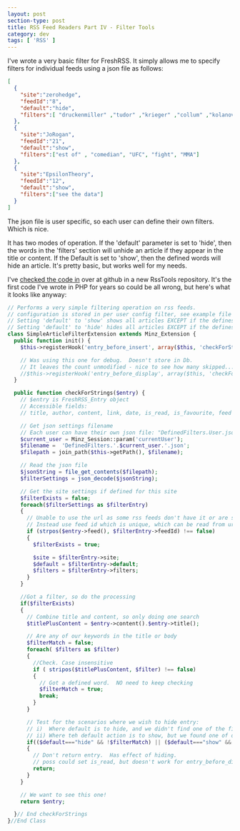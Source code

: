 ```yaml
---
layout: post
section-type: post
title: RSS Feed Readers Part IV - Filter Tools
category: dev
tags: [ 'RSS' ]
---
```


I've wrote a very basic filter for FreshRSS.  It simply allows me to specify filters for individual feeds using a json file as follows:

```json
[
  {
    "site":"zerohedge",
    "feedId":"8",
    "default":"hide",
    "filters":[	"druckenmiller" ,"tudor" ,"krieger" ,"collum" ,"kolanovic" ,"horseman" ]
  },
  {
    "site":"JoRogan",
    "feedId":"21",
    "default":"show",
    "filters":["est of" , "comedian", "UFC", "fight", "MMA"]
  },
  {
    "site":"EpsilonTheory",
    "feedId":"12",
    "default":"show",
    "filters":["see the data"]
  }
]
```

The json file is user specific, so each user can define their own filters.  Which is nice.

It has two modes of operation.  If the 'default' parameter is set to 'hide', then the words in the 'filters' section will unhide an 
article if they appear in the title or content. If the Default is set to 'show', then the defined words will hide an article.  It's 
pretty basic, but works well for my needs.

I've [checked the code in](https://github.com/0x3F3F/RssTools/tree/master/FreshRSS/extensions/xExtension-SimpleArticleFilter) over at 
github in a new RssTools repository.  It's the first code I've wrote in PHP for years so could be all wrong, but here's what it looks 
like anyway:

```php
// Performs a very simple filtering operation on rss feeds.
// configuration is stored in per user config filter, see example file for details.
// Setting 'default' to 'show' shows all articles EXCEPT if the defines words appear in article
// Setting 'default' to 'hide' hides all articles EXCEPT if the defines words appear in article
class SimpleArticleFilterExtension extends Minz_Extension {
  public function init() {
    $this->registerHook('entry_before_insert', array($this, 'checkForStrings'));

    // Was using this one for debug.  Doesn't store in Db.  
    // It leaves the count unmodified - nice to see how many skipped.... 
    //$this->registerHook('entry_before_display', array($this, 'checkForStrings'));
  }

  public function checkForStrings($entry) {
    // $entry is FreshRSS_Entry object
    // Accessible fields:
    // title, author, content, link, date, is_read, is_favourite, feed

    // Get json settings filename
    // Each user can have their own json file: "DefinedFilters.User.json"
    $current_user = Minz_Session::param('currentUser');
    $filename =  'DefinedFilters.'.$current_user.'.json';
    $filepath = join_path($this->getPath(), $filename);

    // Read the json file
    $jsonString = file_get_contents($filepath);
    $filterSettings = json_decode($jsonString);

    // Get the site settings if defined for this site
    $filterExists = false;
    foreach($filterSettings as $filterEntry)
    {
      // Unable to use the url as some rss feeds don't have it or are shared across many feeds ie twitter
      // Instead use feed id which is unique, which can be read from url eg f_8
      if (strpos($entry->feed(), $filterEntry->feedId) !== false)
      {
        $filterExists = true;

        $site = $filterEntry->site;
        $default = $filterEntry->default;
        $filters = $filterEntry->filters;
      }
    }

    //Got a filter, so do the processing
    if($filterExists)
    {
      // Combine title and content, so only doing one search
      $titlePlusContent = $entry->content().$entry->title(); 

      // Are any of our keywords in the title or body
      $filterMatch = false;
      foreach( $filters as $filter)
      {
        //Check. Case insensitive
        if ( stripos($titlePlusContent, $filter) !== false)
        {
          // Got a defined word.  NO need to keep checking
          $filterMatch = true;
          break;
        }
      }

      // Test for the scenarios where we wish to hide entry:
      // i)  Where default is to hide, and we didn't find one of the filters
      // ii) Where teh default action is to show, but we found one of our filters
      if(($default==="hide" && !$filterMatch) || ($default==="show" && $filterMatch))
      {
        // Don't return entry.  Has effect of hiding.
        // poss could set is_read, but doesn't work for entry_before_display hook
        return;
      }
    }

    // We want to see this one!
    return $entry;

  }// End checkForStrings
}//End Class
```



